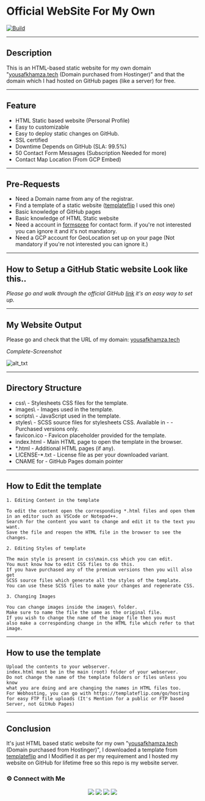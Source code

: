 # Official WebSite For My Own 
[![Build](https://travis-ci.org/joemccann/dillinger.svg?branch=master)](https://travis-ci.org/joemccann/dillinger)

---
## Description
This is an HTML-based static website for my own domain "[yousafkhamza.tech](https://yousafkhamza.tech) (Domain purchased from Hostinger)" and that the domain which I had hosted on GitHub pages (like a server) for free. 

----
## Feature
- HTML Static based website (Personal Profile)
- Easy to customizable
- Easy to deploy static changes on GitHub.
- SSL certified
- Downtime Depends on GitHub (SLA: 99.5%)
- 50 Contact Form Messages (Subscription Needed for more)
- Contact Map Location (From GCP Embed)

----
## Pre-Requests
- Need a Domain name from any of the registrar.
- Find a template of a static website ([templateflip](templateflip.com) I used this one)
- Basic knowledge of GitHub pages 
- Basic knowledge of HTML Static website
- Need a account in [formspree](https://formspree.io/) for contact form. if you're not interested you can ignore it and it's not mandatory.
- Need a GCP account for GeoLocation set up on your page (Not mandatory if you're not interested you can ignore it.)

----
## How to Setup a GitHub Static website Look like this..
_Please go and walk through the official GitHub [link](https://pages.github.com/) it's an easy way to set up._

----
## My Website Output
Please go and check that the URL of my domain: [yousafkhamza.tech](https://yousafkhamza.tech)

_Complete-Screenshot_

![alt_txt](https://i.ibb.co/wS8N0mC/screencapture-yousafkhamza-tech-2021-11-03-14-35-00.png)

----
## Directory Structure

- css\              - Stylesheets CSS files for the template.
- images\           - Images used in the template.
- scripts\          - JavaScript used in the template.
- styles\           - SCSS source files for stylesheets CSS. Available in - - Purchased versions only.
- favicon.ico       - Favicon placeholder provided for the template.
- index.html        - Main HTML page to open the template in the browser.
- *.html            - Additional HTML pages (if any).
- LICENSE-*.txt     - License file as per your downloaded variant.
- CNAME for         - GitHub Pages domain pointer

----
## How to Edit the template

```
1. Editing Content in the template

To edit the content open the corresponding *.html files and open them
in an editor such as VSCode or Notepad++.
Search for the content you want to change and edit it to the text you want.
Save the file and reopen the HTML file in the browser to see the changes.

2. Editing Styles of template

The main style is present in css\main.css which you can edit.
You must know how to edit CSS files to do this.
If you have purchased any of the premium versions then you will also get
SCSS source files which generate all the styles of the template.
You can use these SCSS files to make your changes and regenerate CSS.

3. Changing Images

You can change images inside the images\ folder.
Make sure to name the file the same as the original file.
If you wish to change the name of the image file then you must
also make a corresponding change in the HTML file which refer to that image.
```

----
## How to use the template
```
Upload the contents to your webserver.
index.html must be in the main (root) folder of your webserver.
Do not change the name of the template folders or files unless you know
what you are doing and are changing the names in HTML files too.
For Webhosting, you can go with https://templateflip.com/go/hosting for easy FTP file uploads (It's Mention for a public or FTP based Server, not GitHub Pages)
```

----
## Conclusion
It's just HTML based static website for my own "[yousafkhamza.tech](https://yousafkhamza.tech) (Domain purchased from Hostinger)", I downloaded a template from [templateflip](templateflip.com) and I Modified it as per my requirement and I hosted my website on GitHub for lifetime free so this repo is my website server.

### ⚙️ Connect with Me 

<p align="center">
<a href="mailto:yousaf.k.hamza@gmail.com"><img src="https://img.shields.io/badge/Gmail-D14836?style=for-the-badge&logo=gmail&logoColor=white"/></a>
<a href="https://www.linkedin.com/in/yousafkhamza"><img src="https://img.shields.io/badge/LinkedIn-0077B5?style=for-the-badge&logo=linkedin&logoColor=white"/></a> 
<a href="https://www.instagram.com/yousafkhamza"><img src="https://img.shields.io/badge/Instagram-E4405F?style=for-the-badge&logo=instagram&logoColor=white"/></a>
<a href="https://wa.me/%2B917736720639?text=This%20message%20from%20GitHub."><img src="https://img.shields.io/badge/WhatsApp-25D366?style=for-the-badge&logo=whatsapp&logoColor=white"/></a><br />
